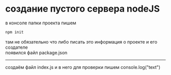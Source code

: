 # создание пустого сервера nodeJS
в консоле папки проекта пишем 
``` bash
npm init
```
там не обязательно что либо писать это информация о проекте и его создателе
<br/>
появился файл package.json 
___
создаём файл index.js
и в него для проверки пишем console.log("text")
<br/>



